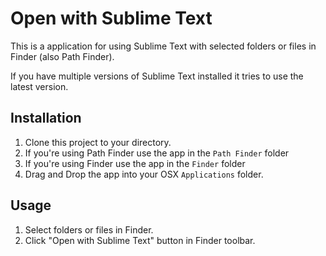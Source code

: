 # Open with Sublime Text

This is a application for using Sublime Text with selected folders or files in Finder (also Path Finder).

If you have multiple versions of Sublime Text installed it tries to use the latest version.

## Installation

1. Clone this project to your directory.
2. If you're using Path Finder use the app in the `Path Finder` folder
3. If you're using Finder use the app in the `Finder` folder
4. Drag and Drop the app into your OSX `Applications` folder.

## Usage

1. Select folders or files in Finder.
2. Click "Open with Sublime Text" button in Finder toolbar.